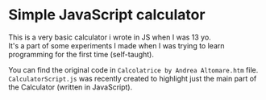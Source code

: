 # Simple JavaScript calculator

This is a very basic calculator i wrote in JS when I was 13 yo.  
It's a part of some experiments I made when I was trying to learn programming for the first time (self-taught).

You can find the original code in `Calcolatrice by Andrea Altomare.htm` file.  
`CalculatorScript.js` was recently created to highlight just the main part of the Calculator (written in JavaScript).
